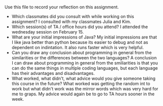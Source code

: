 Use this file to record your reflection on this assignment.

- Which classmates did you consult with while working on this assignment?
I consulted with my classmates Julia and Kim.
- Which session(s) of TA / office hours did you attend?
I attended the wednesday session on February 15.
- What are your initial impressions of Java? 
My initial impressions are that I like java better than python because its easier to debug and not as dependent on indintation. It also runs faster which is very helpful.
- Can you draw any conclusion about programming in general from the similarities or the differences between the two languages? 
A conclusion I can draw about programming in general from the smiliarities is that you can do the same things in multiple coding languages, but each language has their advantages and disadvantages. 
- What worked, what didn't, what advice would you give someone taking this course in the future?
What worked was getting the random int to work but what didn't work was the mirror words which was very hard for me to graps. My advice would again be to go to TA hours sooner in the week.
